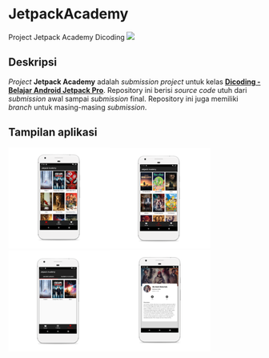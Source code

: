 # JetpackAcademy
Project Jetpack Academy Dicoding
![](https://github.com/dikisiswanto/JetpackAcademy/workflows/.github/workflows/gradle.yml/badge.svg)

## Deskripsi
_Project_ __Jetpack Academy__ adalah _submission project_ untuk kelas [__Dicoding - Belajar Android Jetpack Pro__](https://www.dicoding.com/academies/129/). Repository ini berisi _source code_ utuh dari _submission_ awal sampai _submission_ final.
Repository ini juga memiliki _branch_ untuk masing-masing _submission_.

## Tampilan aplikasi
<img src="./screenshots/ss_1.png" width="40%" height="auto"><img src="./screenshots/ss_2.png" width="40%" height="auto"><img src="./screenshots/ss_3.png" width="40%" height="auto"><img src="./screenshots/ss_4.png" width="40%" height="auto">
